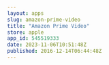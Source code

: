 ```yaml
---
layout: apps
slug: amazon-prime-video
title: "Amazon Prime Video"
store: apple
app_id: 545519333
date: 2023-11-06T10:51:48Z
published: 2016-12-14T06:44:48Z
---
```

